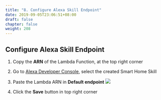 ```yaml
---
title: "8. Configure Alexa Skill Endpoint"
date: 2019-09-05T23:06:51+08:00
draft: false
chapter: false
weight: 208
---
```



## Configure Alexa Skill Endpoint

1. Copy the **ARN** of the Lambda Function, at the top right corner

1. Go to [Alexa Developer Console](https://developer.amazon.com/alexa/console/ask), select
the created Smart Home Skill

1. Paste the Lambda ARN in **Default endpoint**
    ![](/images/smart-home/alexa-lambda-arn.png)

1. Click the **Save** button in top right corner